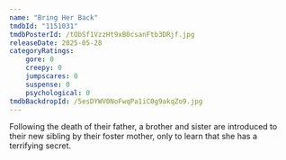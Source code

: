 ```yaml
---
name: "Bring Her Back"
tmdbId: "1151031"
tmdbPosterId: /tObSf1VzzHt9xB0csanFtb3DRjf.jpg
releaseDate: 2025-05-28
categoryRatings:
    gore: 0
    creepy: 0
    jumpscares: 0
    suspense: 0
    psychological: 0
tmdbBackdropId: /5esDYWV0NoFwqPa1iC0g9akqZo9.jpg
---
```

Following the death of their father, a brother and sister are introduced to their new sibling by their foster mother, only to learn that she has a terrifying secret.
